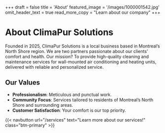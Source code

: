 +++
draft = false
title = 'About'
featured_image = '/images/1000001542.jpg'
omit_header_text = true
read_more_copy = "Learn about our company"
+++

# About ClimaPur Solutions

Founded in 2025, ClimaPur Solutions is a local business based in Montreal’s North Shore region. We are two partners passionate about our clients’ comfort and health. Our mission? To provide high-quality cleaning and maintenance services for wall-mounted air conditioning and heating units, delivered with reliable and personalized service.

## Our Values

- **Professionalism**: Meticulous and punctual work.  
- **Community Focus**: Services tailored to residents of Montreal’s North Shore and surrounding areas.  
- **Customer Satisfaction**: Your comfort is our top priority.  

{{< navbutton url="/services" text="Learn more about our services!" class="btn-primary" >}}